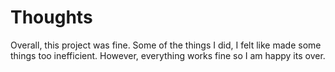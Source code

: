 # Thoughts

Overall, this project was fine. Some of the things I did, I felt like made some things too inefficient. However, everything works fine so I am happy its over.